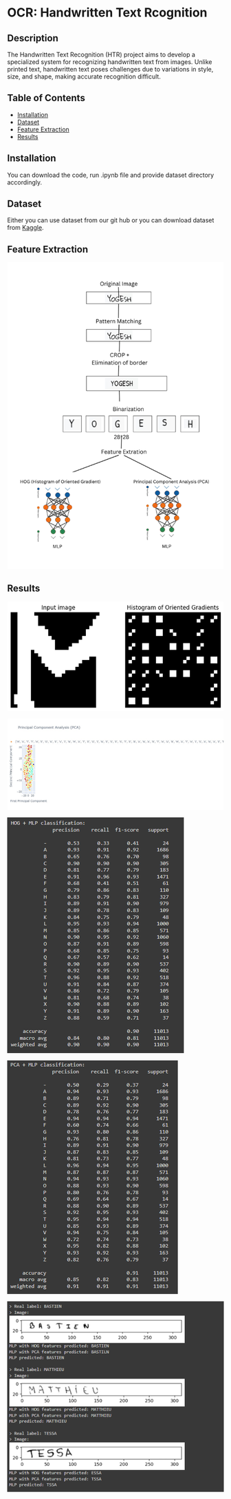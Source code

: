 # OCR: Handwritten Text Rcognition

## Description

The Handwritten Text Recognition (HTR) project aims to develop a specialized system for recognizing handwritten text from images. Unlike printed text, handwritten text poses challenges due to variations in style, size, and shape, making accurate recognition difficult.

## Table of Contents

- [Installation](#installation)
- [Dataset](#dataset)
- [Feature Extraction](#featureextraction)
- [Results](#results)

## Installation

You can download the code, run .ipynb file and provide dataset directory accordingly.

## Dataset

Either you can use dataset from our git hub or you can download dataset from [Kaggle](https://www.kaggle.com/datasets/crowdflower/handwritten-names/data).

## Feature Extraction
![Image Alt Text](Process_Feature_extraction.png)

## Results
![Image Alt Text](Results/HOG.png)

![Image Alt Text](Results/PCA.jpeg)

![Image Alt Text](Results/HOG+MLP.png)

![Image Alt Text](Results/PCA+MLP.png)

![Image Alt Text](Results/Predicted.png)

